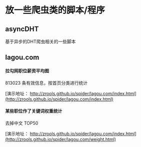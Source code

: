 
# 放一些爬虫类的脚本/程序

## asyncDHT

基于异步的DHT爬虫相关的一些脚本

## lagou.com

#### 拉勾网职位薪资平均图

813023 条有效信息，按首页分类进行统计

[演示地址： http://zrools.github.io/spider/lagou.com/index.html](http://zrools.github.io/spider/lagou.com/index.html)


#### 某些职位作了关键词权重统计

去掉中文 TOP50

[演示地址： http://zrools.github.io/spider/lagou.com/index.html](http://zrools.github.io/spider/lagou.com/weight.html)